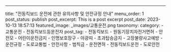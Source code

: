 ---
title: "전동킥보드 운전에 관한 유의사항 및 안전규정 안내"
menu_order: 1
post_status: publish
post_excerpt: This is a post excerpt
post_date: 2023-10-13 18:57:13
featured_image: _images/교통운전.png
taxonomy:
    category:
        - 교통운전
        - 전동킥보드등운전자
    post_tag:
        - 전동킥보드
        -  원동기장치자전거면허
        -  안전모
        -  어린이운전금지
        -  인명보호장구
        -  야광띠
        -  초과탑승금지
        -  고장불량사고예방
        -  운전규정
        -  도로교통법
        -  안전사항
        -  범칙금
        -  운전면허
        -  전동킥보드운전
        -  도로안전
